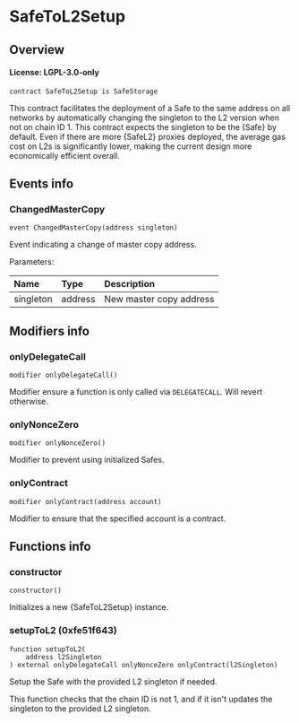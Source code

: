 # SafeToL2Setup

## Overview

#### License: LGPL-3.0-only

```solidity
contract SafeToL2Setup is SafeStorage
```

This contract facilitates the deployment of a Safe to the same address on all networks by
automatically changing the singleton to the L2 version when not on chain ID 1.
This contract expects the singleton to be the {Safe} by default. Even if there are more
{SafeL2} proxies deployed, the average gas cost on L2s is significantly lower, making the
current design more economically efficient overall.

## Events info

### ChangedMasterCopy

```solidity
event ChangedMasterCopy(address singleton)
```

Event indicating a change of master copy address.


Parameters:

| Name      | Type    | Description             |
| :-------- | :------ | :---------------------- |
| singleton | address | New master copy address |

## Modifiers info

### onlyDelegateCall

```solidity
modifier onlyDelegateCall()
```

Modifier ensure a function is only called via `DELEGATECALL`. Will revert otherwise.
### onlyNonceZero

```solidity
modifier onlyNonceZero()
```

Modifier to prevent using initialized Safes.
### onlyContract

```solidity
modifier onlyContract(address account)
```

Modifier to ensure that the specified account is a contract.
## Functions info

### constructor

```solidity
constructor()
```

Initializes a new {SafeToL2Setup} instance.
### setupToL2 (0xfe51f643)

```solidity
function setupToL2(
    address l2Singleton
) external onlyDelegateCall onlyNonceZero onlyContract(l2Singleton)
```

Setup the Safe with the provided L2 singleton if needed.

This function checks that the chain ID is not 1, and if it isn't updates the singleton
to the provided L2 singleton.